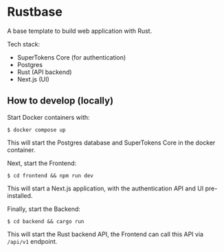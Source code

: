 # Rustbase

A base template to build web application with Rust.

Tech stack:
- SuperTokens Core (for authentication)
- Postgres
- Rust (API backend)
- Next.js (UI)

## How to develop (locally)

Start Docker containers with:

```shell
$ docker compose up
```

This will start the Postgres database and SuperTokens Core in the docker container.

Next, start the Frontend:

```shell
$ cd frontend && npm run dev
```

This will start a Next.js application, with the authentication API and UI pre-installed.

Finally, start the Backend:

```shell
$ cd backend && cargo run 
```

This will start the Rust backend API, the Frontend can call this API via `/api/v1` endpoint.